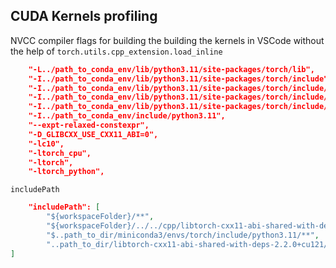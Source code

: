 ## CUDA Kernels profiling
NVCC compiler flags for building the building the kernels in VSCode without the help of `torch.utils.cpp_extension.load_inline`
```JSON
    "-L../path_to_conda_env/lib/python3.11/site-packages/torch/lib",
    "-I../path_to_conda_env/lib/python3.11/site-packages/torch/include",
    "-I../path_to_conda_env/lib/python3.11/site-packages/torch/include/torch/csrc/api/include",
    "-I../path_to_conda_env/lib/python3.11/site-packages/torch/include/TH",
    "-I../path_to_conda_env/lib/python3.11/site-packages/torch/include/THC",
    "-I../path_to_conda_env/include/python3.11",
    "--expt-relaxed-constexpr",
    "-D_GLIBCXX_USE_CXX11_ABI=0",
    "-lc10",
    "-ltorch_cpu",
    "-ltorch",
    "-ltorch_python",
```
`includePath`
```JSON
    "includePath": [
        "${workspaceFolder}/**",
        "${workspaceFolder}/../../cpp/libtorch-cxx11-abi-shared-with-deps-2.2.0+cu121/**",
        "$..path_to_dir/miniconda3/envs/torch/include/python3.11/**",
        "..path_to_dir/libtorch-cxx11-abi-shared-with-deps-2.2.0+cu121/libtorch/include/torch/csrc/api/include"
]
```